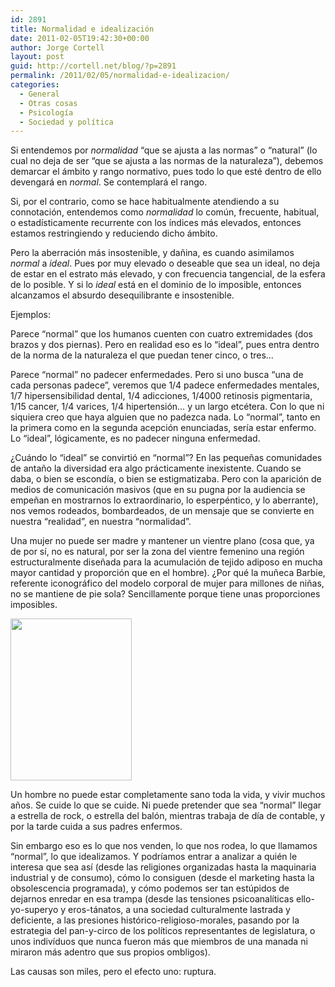 ```yaml
---
id: 2891
title: Normalidad e idealización
date: 2011-02-05T19:42:30+00:00
author: Jorge Cortell
layout: post
guid: http://cortell.net/blog/?p=2891
permalink: /2011/02/05/normalidad-e-idealizacion/
categories:
  - General
  - Otras cosas
  - Psicología
  - Sociedad y polí­tica
---
```

Si entendemos por _normalidad_ &#8220;que se ajusta a las normas&#8221; o &#8220;natural&#8221; (lo cual no deja de ser &#8220;que se ajusta a las normas de la naturaleza&#8221;), debemos demarcar el ámbito y rango normativo, pues todo lo que esté dentro de ello devengará en _normal_. Se contemplará el rango.

Si, por el contrario, como se hace habitualmente atendiendo a su connotación, entendemos como _normalidad_ lo común, frecuente, habitual, o estadísticamente recurrente con los índices más elevados, entonces estamos restringiendo y reduciendo dicho ámbito.

Pero la aberración más insostenible, y dañina, es cuando asimilamos _normal_ a _ideal_. Pues por muy elevado o deseable que sea un ideal, no deja de estar en el estrato más elevado, y con frecuencia tangencial, de la esfera de lo posible. Y si lo _ideal_ está en el dominio de lo imposible, entonces alcanzamos el absurdo desequilibrante e insostenible.

Ejemplos:

Parece &#8220;normal&#8221; que los humanos cuenten con cuatro extremidades (dos brazos y dos piernas). Pero en realidad eso es lo &#8220;ideal&#8221;, pues entra dentro de la norma de la naturaleza el que puedan tener cinco, o tres&#8230;

Parece &#8220;normal&#8221; no padecer enfermedades. Pero si uno busca &#8220;una de cada personas padece&#8221;, veremos que 1/4 padece enfermedades mentales, 1/7 hipersensibilidad dental, 1/4 adicciones, 1/4000 retinosis pigmentaria, 1/15 cancer, 1/4 varices, 1/4 hipertensión&#8230; y un largo etcétera. Con lo que ni siquiera creo que haya alguien que no padezca nada. Lo &#8220;normal&#8221;, tanto en la primera como en la segunda acepción enunciadas, sería estar enfermo. Lo &#8220;ideal&#8221;, lógicamente, es no padecer ninguna enfermedad.

¿Cuándo lo &#8220;ideal&#8221; se convirtió en &#8220;normal&#8221;? En las pequeñas comunidades de antaño la diversidad era algo prácticamente inexistente. Cuando se daba, o bien se escondía, o bien se estigmatizaba. Pero con la aparición de medios de comunicación masivos (que en su pugna por la audiencia se empeñan en mostrarnos lo extraordinario, lo esperpéntico, y lo aberrante), nos vemos rodeados, bombardeados, de un mensaje que se convierte en nuestra &#8220;realidad&#8221;, en nuestra &#8220;normalidad&#8221;.

Una mujer no puede ser madre y mantener un vientre plano (cosa que, ya de por sí, no es natural, por ser la zona del vientre femenino una región estructuralmente diseñada para la acumulación de tejido adiposo en mucha mayor cantidad y proporción que en el hombre). ¿Por qué la muñeca Barbie, referente iconográfico del modelo corporal de mujer para millones de niñas, no se mantiene de pie sola? Sencillamente porque tiene unas proporciones imposibles.

<img class="aligncenter" title="Barbie anoréxica" src="http://t2.gstatic.com/images?q=tbn:ANd9GcQukC6rLjonXzwc0H514v9nuTf5pHMa0x6SVQurlQVICSLuUJkqYQ&t=1" alt="" width="194" height="259" />

Un hombre no puede estar completamente sano toda la vida, y vivir muchos años. Se cuide lo que se cuide. Ni puede pretender que sea &#8220;normal&#8221; llegar a estrella de rock, o estrella del balón, mientras trabaja de día de contable, y por la tarde cuida a sus padres enfermos.

Sin embargo eso es lo que nos venden, lo que nos rodea, lo que llamamos &#8220;normal&#8221;, lo que idealizamos. Y podríamos entrar a analizar a quién le interesa que sea así (desde las religiones organizadas hasta la maquinaria industrial y de consumo), cómo lo consiguen (desde el marketing hasta la obsolescencia programada), y cómo podemos ser tan estúpidos de dejarnos enredar en esa trampa (desde las tensiones psicoanalíticas ello-yo-superyo y eros-tánatos, a una sociedad culturalmente lastrada y deficiente, a las presiones histórico-religioso-morales, pasando por la estrategia del pan-y-circo de los políticos representantes de legislatura, o unos indivíduos que nunca fueron más que miembros de una manada ni miraron más adentro que sus propios ombligos).

Las causas son miles, pero el efecto uno: ruptura.